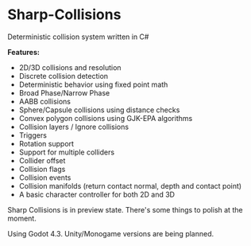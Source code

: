 # Sharp-Collisions
Deterministic collision system written in C#

**Features:**
- 2D/3D collisions and resolution
- Discrete collision detection
- Deterministic behavior using fixed point math
- Broad Phase/Narrow Phase
- AABB collisions
- Sphere/Capsule collisions using distance checks
- Convex polygon collisions using GJK-EPA algorithms
- Collision layers / Ignore collisions
- Triggers
- Rotation support
- Support for multiple colliders
- Collider offset
- Collision flags
- Collision events
- Collision manifolds (return contact normal, depth and contact point)
- A basic character controller for both 2D and 3D

Sharp Collisions is in preview state. There's some things to polish at the moment.

Using Godot 4.3. Unity/Monogame versions are being planned.
